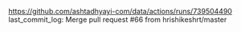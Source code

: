 https://github.com/ashtadhyayi-com/data/actions/runs/739504490
last_commit_log: Merge pull request #66 from hrishikeshrt/master